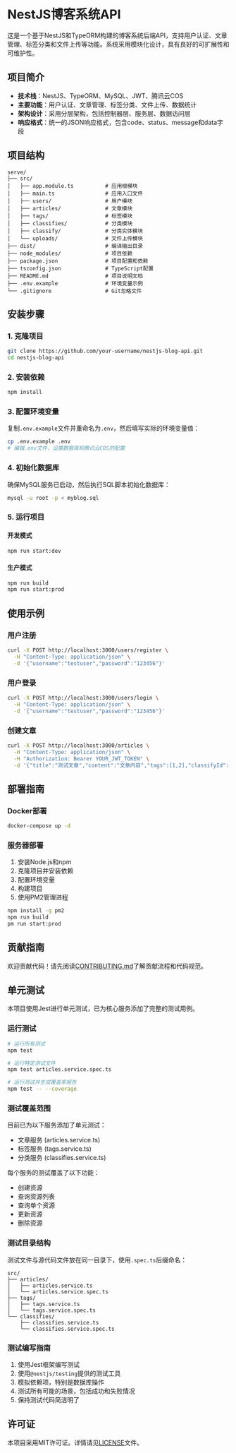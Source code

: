 # NestJS博客系统API

这是一个基于NestJS和TypeORM构建的博客系统后端API，支持用户认证、文章管理、标签分类和文件上传等功能。系统采用模块化设计，具有良好的可扩展性和可维护性。

## 项目简介

- **技术栈**：NestJS、TypeORM、MySQL、JWT、腾讯云COS
- **主要功能**：用户认证、文章管理、标签分类、文件上传、数据统计
- **架构设计**：采用分层架构，包括控制器层、服务层、数据访问层
- **响应格式**：统一的JSON响应格式，包含code、status、message和data字段

## 项目结构

```
serve/
├── src/
│   ├── app.module.ts          # 应用根模块
│   ├── main.ts                # 应用入口文件
│   ├── users/                 # 用户模块
│   ├── articles/              # 文章模块
│   ├── tags/                  # 标签模块
│   ├── classifies/            # 分类模块
│   ├── classify/              # 分类实体模块
│   └── uploads/               # 文件上传模块
├── dist/                      # 编译输出目录
├── node_modules/              # 项目依赖
├── package.json               # 项目配置和依赖
├── tsconfig.json              # TypeScript配置
├── README.md                  # 项目说明文档
├── .env.example               # 环境变量示例
└── .gitignore                 # Git忽略文件
```

## 安装步骤

### 1. 克隆项目

```bash
git clone https://github.com/your-username/nestjs-blog-api.git
cd nestjs-blog-api
```

### 2. 安装依赖

```bash
npm install
```

### 3. 配置环境变量

复制`.env.example`文件并重命名为`.env`，然后填写实际的环境变量值：

```bash
cp .env.example .env
# 编辑.env文件，设置数据库和腾讯云COS的配置
```

### 4. 初始化数据库

确保MySQL服务已启动，然后执行SQL脚本初始化数据库：

```bash
mysql -u root -p < myblog.sql
```

### 5. 运行项目

#### 开发模式

```bash
npm run start:dev
```

#### 生产模式

```bash
npm run build
npm run start:prod
```

## 使用示例

### 用户注册

```bash
curl -X POST http://localhost:3000/users/register \
  -H "Content-Type: application/json" \
  -d '{"username":"testuser","password":"123456"}'
```

### 用户登录

```bash
curl -X POST http://localhost:3000/users/login \
  -H "Content-Type: application/json" \
  -d '{"username":"testuser","password":"123456"}'
```

### 创建文章

```bash
curl -X POST http://localhost:3000/articles \
  -H "Content-Type: application/json" \
  -H "Authorization: Bearer YOUR_JWT_TOKEN" \
  -d '{"title":"测试文章","content":"文章内容","tags":[1,2],"classifyId":1}'
```

## 部署指南

### Docker部署

```bash
docker-compose up -d
```

### 服务器部署

1. 安装Node.js和npm
2. 克隆项目并安装依赖
3. 配置环境变量
4. 构建项目
5. 使用PM2管理进程

```bash
npm install -g pm2
npm run build
pm run start:prod
```

## 贡献指南

欢迎贡献代码！请先阅读[CONTRIBUTING.md](CONTRIBUTING.md)了解贡献流程和代码规范。

## 单元测试

本项目使用Jest进行单元测试，已为核心服务添加了完整的测试用例。

### 运行测试

```bash
# 运行所有测试
npm test

# 运行特定测试文件
npm test articles.service.spec.ts

# 运行测试并生成覆盖率报告
npm test -- --coverage
```

### 测试覆盖范围

目前已为以下服务添加了单元测试：
- 文章服务 (articles.service.ts)
- 标签服务 (tags.service.ts)
- 分类服务 (classifies.service.ts)

每个服务的测试覆盖了以下功能：
- 创建资源
- 查询资源列表
- 查询单个资源
- 更新资源
- 删除资源

### 测试目录结构

测试文件与源代码文件放在同一目录下，使用`.spec.ts`后缀命名：

```
src/
├── articles/
│   ├── articles.service.ts
│   └── articles.service.spec.ts
├── tags/
│   ├── tags.service.ts
│   └── tags.service.spec.ts
└── classifies/
    ├── classifies.service.ts
    └── classifies.service.spec.ts
```

### 测试编写指南

1. 使用Jest框架编写测试
2. 使用`@nestjs/testing`提供的测试工具
3. 模拟依赖项，特别是数据库操作
4. 测试所有可能的场景，包括成功和失败情况
5. 保持测试代码简洁明了

## 许可证

本项目采用MIT许可证。详情请见[LICENSE](LICENSE)文件。